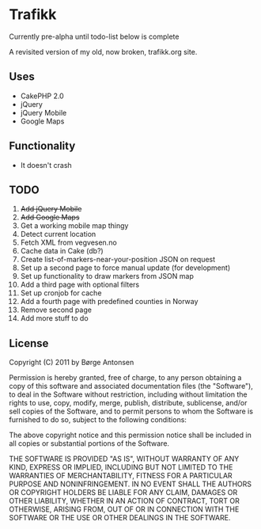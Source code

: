 # Trafikk #

Currently pre-alpha until todo-list below is complete

A revisited version of my old, now broken, trafikk.org site. 

## Uses ##

* CakePHP 2.0
* jQuery
* jQuery Mobile
* Google Maps

## Functionality ##

* It doesn't crash

## TODO ##

1. <del>Add jQuery Mobile</del>
2. <del>Add Google Maps</del>
3. Get a working mobile map thingy
4. Detect current location
5. Fetch XML from vegvesen.no
6. Cache data in Cake (db?)
7. Create list-of-markers-near-your-position JSON on request
8. Set up a second page to force manual update (for development)
8. Set up functionality to draw markers from JSON map
9. Add a third page with optional filters
10. Set up cronjob for cache
11. Add a fourth page with predefined counties in Norway
12. Remove second page
13. Add more stuff to do

## License ##

  Copyright (C) 2011 by Børge Antonsen

  Permission is hereby granted, free of charge, to any person obtaining a copy
  of this software and associated documentation files (the "Software"), to deal
  in the Software without restriction, including without limitation the rights
  to use, copy, modify, merge, publish, distribute, sublicense, and/or sell
  copies of the Software, and to permit persons to whom the Software is
  furnished to do so, subject to the following conditions:

  The above copyright notice and this permission notice shall be included in
  all copies or substantial portions of the Software.

  THE SOFTWARE IS PROVIDED "AS IS", WITHOUT WARRANTY OF ANY KIND, EXPRESS OR
  IMPLIED, INCLUDING BUT NOT LIMITED TO THE WARRANTIES OF MERCHANTABILITY,
  FITNESS FOR A PARTICULAR PURPOSE AND NONINFRINGEMENT. IN NO EVENT SHALL THE
  AUTHORS OR COPYRIGHT HOLDERS BE LIABLE FOR ANY CLAIM, DAMAGES OR OTHER
  LIABILITY, WHETHER IN AN ACTION OF CONTRACT, TORT OR OTHERWISE, ARISING FROM,
  OUT OF OR IN CONNECTION WITH THE SOFTWARE OR THE USE OR OTHER DEALINGS IN
  THE SOFTWARE.
  
  